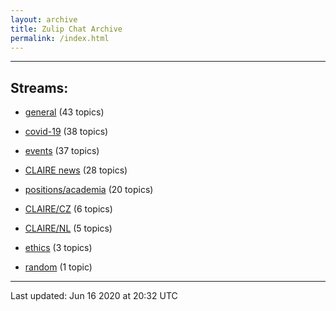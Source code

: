 ```yaml
---
layout: archive
title: Zulip Chat Archive
permalink: /index.html
---
```


---

## Streams:

* [general](stream/201199-general/index.html) (43 topics)

* [covid-19](stream/226112-covid-19/index.html) (38 topics)

* [events](stream/201207-events/index.html) (37 topics)

* [CLAIRE news](stream/201957-CLAIRE-news/index.html) (28 topics)

* [positions/academia](stream/203258-positions/academia/index.html) (20 topics)

* [CLAIRE/CZ](stream/203399-CLAIRE/CZ/index.html) (6 topics)

* [CLAIRE/NL](stream/203255-CLAIRE/NL/index.html) (5 topics)

* [ethics](stream/228366-ethics/index.html) (3 topics)

* [random](stream/202125-random/index.html) (1 topic)

<hr><p>Last updated: Jun 16 2020 at 20:32 UTC</p>